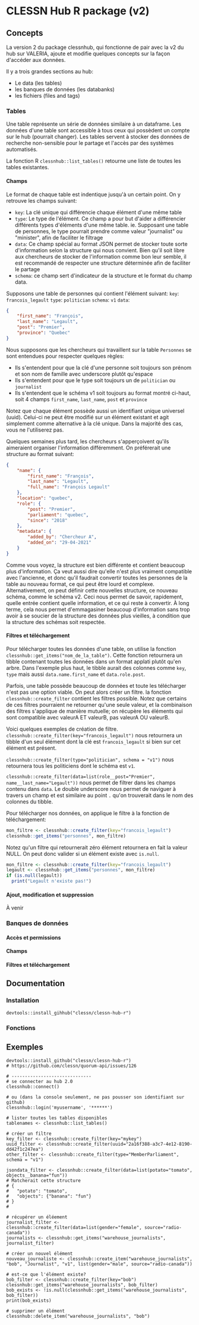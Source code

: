 # CLESSN Hub R package (v2)

## Concepts

La version 2 du package clessnhub, qui fonctionne de pair avec la v2 du hub sur VALERIA, ajoute et modifie quelques concepts sur la façon d'accéder aux données.

Il y a trois grandes sections au hub:
* Le data (les tables)
* les banques de données (les databanks)
* les fichiers (files and tags)

### Tables
Une table représente un série de données similaire à un dataframe. Les données d'une table sont accessible à tous ceux qui possèdent un compte sur le hub (pourrait changer). Les tables servent à stocker des données de recherche non-sensible pour le partage et l'accès par des systèmes automatisés.

La fonction R `clessnhub::list_tables()` retourne une liste de toutes les tables existantes.

#### Champs
Le format de chaque table est indentique jusqu'à un certain point. On y retrouve les champs suivant:
* `key`: La clé unique qui différencie chaque élément d'une même table
* `type`: Le type de l'élément. Ce champ a pour but d'aider a différencier différents types d'éléments d'une même table. ie. Supposant une table de personnes, le type pourrait prendre comme valeur "journalist" ou "minister", afin de faciliter le filtrage
* `data`: Ce champ spécial au format JSON permet de stocker toute sorte d'information selon la structure qui nous convient. Bien qu'il soit libre aux chercheurs de stocker de l'information comme bon leur semble, il est recommandé de respecter une structure déterminée afin de faciliter le partage
* `schema`: ce champ sert d'indicateur de la structure et le format du champ data.

Supposons une table de personnes qui contient l'élément suivant:
`key`: `francois_legault`
`type`: `politician`
`schema`: `v1`
`data`:
```json
{
    "first_name": "François",
    "last_name": "Legault",
    "post": "Premier",
    "province": "Quebec"
}
```
Nous supposons que les chercheurs qui travaillent sur la table `Personnes` se sont entendues pour respecter quelques règles:
* Ils s'entendent pour que la clé d'une personne soit toujours son prénom et son nom de famille avec underscore plutôt qu'espace
* Ils s'entendent pour que le type soit toujours un de `politician` ou `journalist`
* Ils s'entendent que le schéma v1 soit toujours au format montré ci-haut, soit 4 champs `first_name`, `last_name`, `post` et `province`

Notez que chaque élément possède aussi un identifiant unique universel (uuid). Celui-ci ne peut être modifié sur un élément existant et agit simplement comme alternative à la clé unique. Dans la majorité des cas, vous ne l'utiliserez pas.

Quelques semaines plus tard, les chercheurs s'apperçoivent qu'ils aimeraient organiser l'information différemment. On préférerait une structure au format suivant:
```json
{
    "name": {
        "first_name": "François",
        "last_name": "Legault",
        "full_name": "François Legault"
    },
    "location": "quebec",
    "role": {
        "post": "Premier",
        "parliament": "quebec",
        "since": "2018"
    },
    "metadata": {
        "added_by": "Chercheur A",
        "added_on": "29-04-2021"
    }
}
```
Comme vous voyez, la structure est bien différente et contient beaucoup plus d'information. Ça veut aussi dire qu'elle n'est plus vraiment compatible avec l'ancienne, et donc qu'il faudrait convertir toutes les personnes de la table au nouveau format, ce qui peut être lourd et complexe. Alternativement, on peut définir cette nouvelles structure, ce nouveau schéma, comme le schéma v2. Ceci nous permet de savoir, rapidement, quelle entrée contient quelle information, et ce qui reste à convertir. À long terme, cela nous permet d'emmagasiner beaucoup d'information sans trop avoir à se soucier de la structure des données plus vieilles, à condition que la structure des schémas soit respectée.


#### Filtres et téléchargement
Pour télécharger toutes les données d'une table, on utilise la fonction `clessnhub::get_items("nom_de_la_table")`. Cette fonction retournera un tibble contenant toutes les données dans un format applati plutôt qu'en arbre. Dans l'exemple plus haut, le tibble aurait des colonnes comme `key`, `type` mais aussi `data.name.first_name` et `data.role.post`.

Parfois, une table possède beaucoup de données et toute les télécharger n'est pas une option viable. On peut alors créer un filtre. la fonction `clessnhub::create_filter` contient les filtres possible. Notez que certains de ces filtres pourraient ne retourner qu'une seule valeur, et la combinaison des filtres s'applique de manière mutuelle; on récupère les éléments qui sont compatible avec valeurA ET valeurB, pas valeurA OU valeurB. 

Voici quelques exemples de création de filtre.
`clessnhub::create_filter(key="francois_legault")` nous retournera un tibble d'un seul élément dont la clé est `francois_legault` si bien sur cet élément est présent.

`clessnhub::create_filter(type="politician", schema = "v1")` nous retournera tous les politiciens dont le schéma est `v1`.

`clessnhub::create_filter(data=list(role__post="Premier", name__last_name="Legault"))` nous permet de filtrer dans les champs contenu dans `data`. Le double underscore nous permet de naviguer à travers un champ et est similaire au point `.` qu'on trouverait dans le nom des colonnes du tibble.

Pour télécharger nos données, on applique le filtre à la fonction de téléchargement:
```R
mon_filtre <- clessnhub::create_filter(key="francois_legault")
clessnhub::get_items("personnes", mon_filtre)
```

Notez qu'un filtre qui retournerait zéro élément retournera en fait la valeur NULL. On peut donc valider si un élément existe avec `is.null`.
```R
mon_filtre <- clessnhub::create_filter(key="francois_legault")
legault <- clessnhub::get_items("personnes", mon_filtre)
if (is.null(legault))
  print("Legault n'existe pas!")
```


#### Ajout, modification et suppression

À venir

### Banques de données
#### Accès et permissions
#### Champs
#### Filtres et téléchargement

## Documentation
### Installation
`devtools::install_gihhub("clessn/clessn-hub-r")`
### Fonctions

## Exemples
```
devtools::install_github("clessn/clessn-hub-r")
# https://github.com/clessn/quorum-api/issues/126

# ------------------------------
# se connecter au hub 2.0
clessnhub::connect()

# ou (dans la console seulement, ne pas pousser son identifiant sur github)
clessnhub::login('myusername', '******')

# lister toutes les tables disponibles
tablenames <- clessnhub::list_tables()

# créer un filtre
key_filter <- clessnhub::create_filter(key="mykey")
uuid_filter <- clessnhub::create_filter(uuid="2a16f388-a3c7-4e12-8190-dd42f1c247ea")
other_filter <- clessnhub::create_filter(type="MemberParliament", schema = "v1")

jsondata_filter <- clessnhub::create_filter(data=list(potato="tomato", objects__banana="fun"))
# Matcherait cette structure
# {
#   "potato": "tomato",
#   "objects": {"banana": "fun"}
# }
#

# récupérer un éléement
journalist_filter <- clessnhub::create_filter(data=list(gender="female", source="radio-canada"))
journalists <- clessnhub::get_items("warehouse_journalists", journalist_filter)

# créer un nouvel élément
nouveau_journaliste <- clessnhub::create_item("warehouse_journalists", "bob", "Journalist", "v1", list(gender="male", source="radio-canada"))

# est-ce que l'élément existe?
bob_filter <- clessnhub::create_filter(key="bob")
clessnhub::get_items("warehouse_journalists", bob_filter)
bob_exists <- !is.null(clessnhub::get_items("warehouse_journalists", bob_filter))
print(bob_exists)

# supprimer un élément
clessnhub::delete_item("warehouse_journalists", "bob")

```

